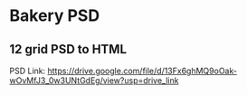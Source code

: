 # Bakery PSD

## 12 grid PSD to HTML


PSD Link:
https://drive.google.com/file/d/13Fx6ghMQ9oOak-wOvMfJ3_0w3UNtGdEg/view?usp=drive_link
